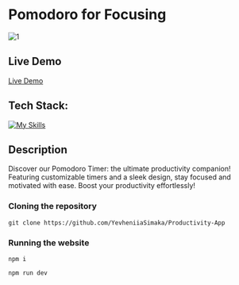 # Pomodoro for Focusing
![1](https://github.com/YevheniiaSimaka/Productivity-App/assets/112284703/bb0ee862-a5f4-44d4-b8db-69fb2fd02dae)

## Live Demo
[Live Demo](https://productivity-app-yevheniia-simakas-projects.vercel.app/)

## Tech Stack: 
[![My Skills](https://skillicons.dev/icons?i=vite,react,tailwind,nextjs,ts)](https://skillicons.dev)

## Description
Discover our Pomodoro Timer: the ultimate productivity companion! Featuring customizable timers and a sleek design, stay focused and motivated with ease. Boost your productivity effortlessly!

### Cloning the repository

```shell
git clone https://github.com/YevheniiaSimaka/Productivity-App
```

### Running the website

```shell
npm i
```

```shell
npm run dev
```
